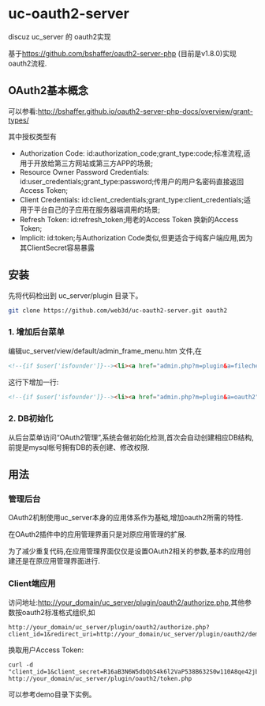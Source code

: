 # uc-oauth2-server

discuz uc_server 的 oauth2实现

基于<https://github.com/bshaffer/oauth2-server-php> (目前是v1.8.0)实现oauth2流程.

## OAuth2基本概念

可以参看:<http://bshaffer.github.io/oauth2-server-php-docs/overview/grant-types/>

其中授权类型有

* Authorization Code: id:authorization_code;grant_type:code;标准流程,适用于开放给第三方网站或第三方APP的场景;
* Resource Owner Password Credentials: id:user_credentials;grant_type:password;传用户的用户名密码直接返回Access Token;
* Client Credentials: id:client_credentials;grant_type:client_credentials;适用于平台自己的子应用在服务器端调用的场景;
* Refresh Token: id:refresh_token;用老的Access Token 换新的Access Token;
* Implicit: id:token;与Authorization Code类似,但更适合于纯客户端应用,因为其ClientSecret容易暴露

## 安装

先将代码检出到 uc_server/plugin 目录下。

```bash
git clone https://github.com/web3d/uc-oauth2-server.git oauth2
```

### 1. 增加后台菜单

编辑uc_server/view/default/admin_frame_menu.htm 文件,在

```html
<!--{if $user['isfounder']}--><li><a href="admin.php?m=plugin&a=filecheck" target="main">{lang plugin}</a></li><!--{/if}-->
```

这行下增加一行:

```html
<!--{if $user['isfounder']}--><li><a href="admin.php?m=plugin&a=oauth2" target="main">OAuth2管理</a></li><!--{/if}-->
```

### 2. DB初始化

从后台菜单访问“OAuth2管理”,系统会做初始化检测,首次会自动创建相应DB结构,前提是mysql帐号拥有DB的表创建、修改权限.

## 用法

### 管理后台

OAuth2机制使用uc_server本身的应用体系作为基础,增加oauth2所需的特性.

在OAuth2插件中的应用管理界面只是对原应用管理的扩展.

为了减少重复代码,在应用管理界面仅仅是设置OAuth2相关的参数,基本的应用创建还是在原应用管理界面进行.

### Client端应用

访问地址:<http://your_domain/uc_server/plugin/oauth2/authorize.php>,其他参数按oauth2标准格式组织,如

```
http://your_domain/uc_server/plugin/oauth2/authorize.php?client_id=1&redirect_uri=http://your_domain/uc_server/plugin/oauth2/demo/&response_type=code&state=123456
```

换取用户Access Token:

```
curl -d "client_id=1&client_secret=R16aB3N6W5dbQbS4k6l2VaP538B632S0w110A8qe42jb2fP9I2i8t1t8C7ge93nb&grant_type=authorization_code&code=abcd" http://your_domain/uc_server/plugin/oauth2/token.php
```
可以参考demo目录下实例。